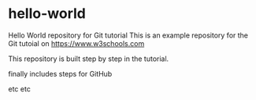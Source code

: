 # hello-world
Hello World repository for Git tutorial
This is an example repository for the Git tutoial on https://www.w3schools.com

This repository is built step by step in the tutorial.

finally includes steps for GitHub

etc etc
